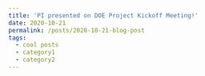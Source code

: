 ```yaml
---
title: 'PI presented on DOE Project Kickoff Meeting!'
date: 2020-10-21
permalink: /posts/2020-10-21-blog-post
tags:
  - cool posts
  - category1
  - category2
---
```

